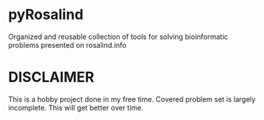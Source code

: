 # pyRosalind
Organized and reusable collection of tools for solving bioinformatic problems presented on rosalind.info

# DISCLAIMER
This is a hobby project done in my free time. Covered problem set is largely incomplete. This will get better over time.
